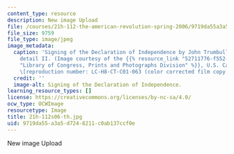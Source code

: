 ```yaml
---
content_type: resource
description: New image Upload
file: /courses/21h-112-the-american-revolution-spring-2006/9719da55a3a5d7248211c0ab137ccf0e_21h-112s06-th.jpg
file_size: 9759
file_type: image/jpeg
image_metadata:
  caption: 'Signing of the Declaration of Independence by John Trumbull in U.S. Capitol,
    detail II. (Image courtesy of the {{% resource_link "52711776-f552-4a0c-9213-b6113be8a48a"
    "Library of Congress, Prints and Photographs Division" %}}, U.S. Capitol paintings
    \[reproduction number: LC-H8-CT-C01-063 (color corrected film copy slide)\].)'
  credit: ''
  image-alt: Signing of the Declaration of Independence.
learning_resource_types: []
license: https://creativecommons.org/licenses/by-nc-sa/4.0/
ocw_type: OCWImage
resourcetype: Image
title: 21h-112s06-th.jpg
uid: 9719da55-a3a5-d724-8211-c0ab137ccf0e
---
```

New image Upload